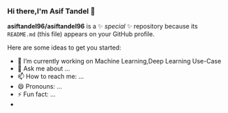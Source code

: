 ### Hi there,I'm Asif Tandel 👋


**asiftandel96/asiftandel96** is a ✨ _special_ ✨ repository because its `README.md` (this file) appears on your GitHub profile.

Here are some ideas to get you started:

- 🔭 I’m currently working on Machine Learning,Deep Learning Use-Case
- 💬 Ask me about ...
- 📫 How to reach me: ...
- 😄 Pronouns: ...
- ⚡ Fun fact: ...
- 
